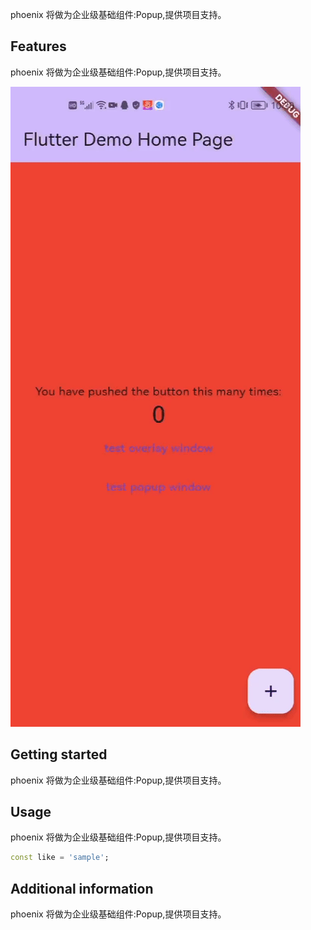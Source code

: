 <!--
 * @Author: lipeng 1162423147@qq.com
 * @Date: 2023-09-22 11:06:57
 * @LastEditors: lipeng 1162423147@qq.com
 * @LastEditTime: 2023-10-01 23:35:18
 * @FilePath: /phoenix_popup/README.md
 * @Description: 这是默认设置,请设置`customMade`, 打开koroFileHeader查看配置 进行设置: https://github.com/OBKoro1/koro1FileHeader/wiki/%E9%85%8D%E7%BD%AE
-->
<!--
This README describes the package. If you publish this package to pub.dev,
this README's contents appear on the landing page for your package.

For information about how to write a good package README, see the guide for
[writing package pages](https://dart.dev/guides/libraries/writing-package-pages).

For general information about developing packages, see the Dart guide for
[creating packages](https://dart.dev/guides/libraries/create-library-packages)
and the Flutter guide for
[developing packages and plugins](https://flutter.dev/developing-packages).
-->

phoenix 将做为企业级基础组件:Popup,提供项目支持。

## Features

phoenix 将做为企业级基础组件:Popup,提供项目支持。

!["企业级基础组件:Popup"](example/demo_gifts/popup.gif)

## Getting started

phoenix 将做为企业级基础组件:Popup,提供项目支持。

## Usage

phoenix 将做为企业级基础组件:Popup,提供项目支持。

```dart
const like = 'sample';
```

## Additional information

phoenix 将做为企业级基础组件:Popup,提供项目支持。
